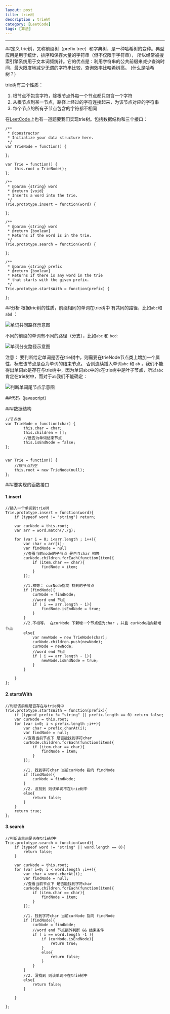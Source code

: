 ```yaml
---
layout: post
title: trie树
description : trie树
category: [LeetCode]
tags: [算法]
---
```



-----------------------


<div class="toc">
			
</div>

##定义
trie树，又称前缀树（prefix tree）和字典树，是一种哈希树的变种。典型应用是用于统计，排序和保存大量的字符串（但不仅限于字符串），
所以经常被搜索引擎系统用于文本词频统计。它的优点是：利用字符串的公共前缀来减少查询时间，最大限度地减少无谓的字符串比较，查询效率比哈希树高。 (什么是哈希树？)


trie树有三个性质：

1. 根节点不包含字符，除根节点外每一个节点都只包含一个字符
2. 从根节点到某一节点，路径上经过的字符连接起来，为该节点对应的字符串
3. 每个节点的所有子节点包含的字符都不相同

在[LeetCode](https://leetcode.com/problems/implement-trie-prefix-tree/)上也有一道题要我们实现trie树。包括数据结构和三个接口：

	/**
	 * @constructor
	 * Initialize your data structure here.
	 */
	var TrieNode = function() {
		
	};

	var Trie = function() {
		this.root = TrieNode();
	};
	
	/**
	 * @param {string} word
	 * @return {void}
	 * Inserts a word into the trie.
	 */
	Trie.prototype.insert = function(word) {
		
	};

	/**
	 * @param {string} word
	 * @return {boolean}
	 * Returns if the word is in the trie.
	 */
	Trie.prototype.search = function(word) {
		
	};

	/**
	 * @param {string} prefix
	 * @return {boolean}
	 * Returns if there is any word in the trie
	 * that starts with the given prefix.
	 */
	Trie.prototype.startsWith = function(prefix) {
		
	};




##分析
根据trie树的性质，前缀相同的单词在trie树中 有共同的路径，比如`abc`和`abd` ：

![单词共同路径示意图]({{site.baseurl}}/img/trie-1.jpg)

不同的前缀的单词有不同的路径（分支），比如`abc` 和 `bcd`:

![单词分支路径示意图]({{site.baseurl}}/img/trie-2.jpg)


注意： 要判断给定单词是否在trie树中，则需要在trieNode节点类上增加一个属性，标志该节点是否为单词的结束节点。
否则连续插入单词`abc` 和 `ab` ，我们不能得出单词`ab`是存在与trie树中，因为单词`abc`中的`c`在trie树中是叶子节点，所以`abc`肯定在trie树中，而对于`ab`我们不能确定：

![判断单词尾节点示意图]({{site.baseurl}}/img/trie-3.jpg)

##代码（javascript）

###数据结构
	
	//节点类
	var TrieNode = function(char) {
			this.char = char;
			this.children = [];
			//是否为单词结束节点
			this.isEndNode = false;
	};
	
	
	var Trie = function() {
		//根节点为空
		this.root = new TrieNode(null);
	};

###要实现的函数接口
	
#### 1.insert
	
	//插入一个单词到trie树
	Trie.prototype.insert = function(word){
		if (typeof word != "string") return;
		
		var curNode = this.root;
		var arr = word.match(/./g);
		
		for (var i = 0; i<arr.length ; i++){
			var char = arr[i];
			var findNode = null
			//查看当前node的子节点 是否与char 相等
			curNode.children.forEach(function(item){
				if (item.char == char){
					findNode = item;
				}
			});
			
			//1.相等： curNode指向 找到的子节点
			if (findNode){
				curNode = findNode;
				//word end 节点
				if ( i == arr.length - 1){
					findNode.isEndNode = true;
				}
			}
			//2.不相等， 在curNode 下新增一个节点值为char ，并且 curNode指向新增节点
			else{
				var newNode = new TrieNode(char);
				curNode.children.push(newNode);
				curNode = newNode;
				//word end 节点
				if ( i == arr.length - 1){
					newNode.isEndNode = true;
				}
			}
			
		}
	};

#### 2.startsWith
	
	//判断该前缀是否存在与trie树中
	Trie.prototype.startsWith = function(prefix){
		if (typeof prefix != "string" || prefix.length == 0) return false;
		var curNode = this.root;
		for (var i=0; i < prefix.length ;i++){
			var char = prefix.charAt(i);
			var findNode = null;
			//查看当前节点下 是否能找到字符char
			curNode.children.forEach(function(item){
				if (item.char == char){
					findNode = item;
				}
			});
			
			//1. 找到字符char 当前curNode 指向 findNode
			if (findNode){
				curNode = findNode;
			}
			//2. 没找到 则该单词不在trie树中
			else{
				return false;
			}
		}
		return true;
	};

#### 3.search
	
	//判断该单词是否在trie树中
	Trie.prototype.search = function(word){
		if (typeof word != "string" || word.length == 0){
			return false;
		}
		
		var curNode = this.root;
		for (var i=0; i < word.length ;i++){
			var char = word.charAt(i);
			var findNode = null;
			//查看当前节点下 是否能找到字符char
			curNode.children.forEach(function(item){
				if (item.char == char){
					findNode = item;
				}
			});
			
			//1. 找到字符char 当前curNode 指向 findNode
			if (findNode){
				curNode = findNode;
				//word end 节点额外判断 && 结束条件
				if ( i == word.length -1 ){
					if (curNode.isEndNode){
						return true;
					}
					else{
						return false;
					}
				}
			}
			//2. 没找到 则该单词不在trie树中
			else{
				return false;
			}
			
		}
		
	};


